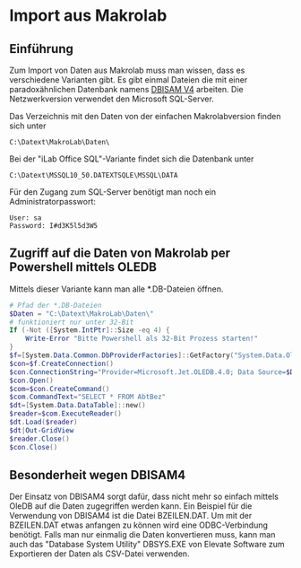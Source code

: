 # Import aus Makrolab

## Einführung

Zum Import von Daten aus Makrolab muss man wissen, dass es verschiedene Varianten gibt. Es gibt einmal Dateien die mit einer paradoxähnlichen Datenbank namens [DBISAM V4](http://www.elevatesoft.com/products?category=dbisam) arbeiten. Die Netzwerkversion verwendet den Microsoft SQL-Server.

Das Verzeichnis mit den Daten von der einfachen Makrolabversion finden sich unter
```
C:\Datext\MakroLab\Daten\
```

Bei der "iLab Office SQL"-Variante findet sich die Datenbank unter 
```
C:\Datext\MSSQL10_50.DATEXTSQLE\MSSQL\DATA
```
Für den Zugang zum SQL-Server benötigt man noch ein Administratorpasswort:
```
User: sa
Password: I#d3K5l5d3W5
```

## Zugriff auf die Daten von Makrolab per Powershell mittels OLEDB

Mittels dieser Variante kann man alle *.DB-Dateien öffnen.

```Powershell
# Pfad der *.DB-Dateien
$Daten = "C:\Datext\MakroLab\Daten\"
# funktioniert nur unter 32-Bit
If (-Not ([System.IntPtr]::Size -eq 4) {
    Write-Error "Bitte Powershell als 32-Bit Prozess starten!"
}
$f=[System.Data.Common.DbProviderFactories]::GetFactory("System.Data.OleDB")
$con=$f.CreateConnection()
$con.ConnectionString="Provider=Microsoft.Jet.OLEDB.4.0; Data Source=$Daten; Extended Properties='Paradox 5.x';"
$con.Open()
$com=$con.CreateCommand()
$com.CommandText="SELECT * FROM AbtBez"
$dt=[System.Data.DataTable]::new()
$reader=$com.ExecuteReader()
$dt.Load($reader)
$dt|Out-GridView
$reader.Close()
$con.Close()
```

## Besonderheit wegen DBISAM4

Der Einsatz von DBISAM4 sorgt dafür, dass nicht mehr so einfach mittels OleDB auf die Daten zugegriffen werden kann. Ein Beispiel für die Verwendung von DBISAM4 ist die Datei BZEILEN.DAT. Um mit der BZEILEN.DAT etwas anfangen zu können wird eine ODBC-Verbindung benötigt. Falls man nur einmalig die Daten konvertieren muss, kann man auch das "Database System Utility" DBSYS.EXE von Elevate Software zum Exportieren der Daten als CSV-Datei verwenden.

